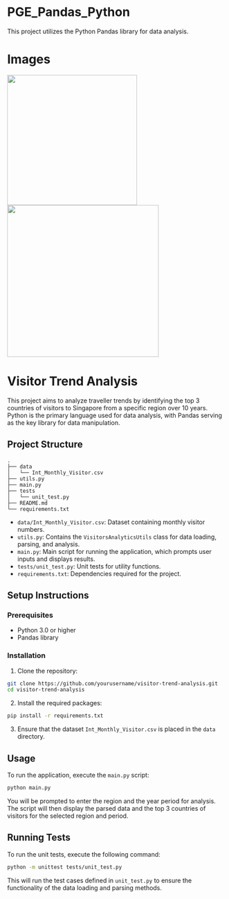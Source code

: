 # PGE_Pandas_Python
This project utilizes the Python Pandas library for data analysis.

# Images
<img src="https://github.com/Zhuang-Zixian/PGE_Pandas_Python/assets/61621372/43f2f009-637d-4837-a63d-5491b708fa78" width="300">
<img src="https://github.com/Zhuang-Zixian/PGE_Pandas_Python/assets/61621372/0362570c-b1c5-4aff-8a18-bbb78d442b46" width="350">

# Visitor Trend Analysis

This project aims to analyze traveller trends by identifying the top 3 countries of visitors to Singapore from a specific region over 10 years. Python is the primary language used for data analysis, with Pandas serving as the key library for data manipulation.

## Project Structure

```
.
├── data
│   └── Int_Monthly_Visitor.csv
├── utils.py
├── main.py
├── tests
│   └── unit_test.py
├── README.md
└── requirements.txt
```

- `data/Int_Monthly_Visitor.csv`: Dataset containing monthly visitor numbers.
- `utils.py`: Contains the `VisitorsAnalyticsUtils` class for data loading, parsing, and analysis.
- `main.py`: Main script for running the application, which prompts user inputs and displays results.
- `tests/unit_test.py`: Unit tests for utility functions.
- `requirements.txt`: Dependencies required for the project.

## Setup Instructions

### Prerequisites

- Python 3.0 or higher
- Pandas library

### Installation

1. Clone the repository:

```bash
git clone https://github.com/yourusername/visitor-trend-analysis.git
cd visitor-trend-analysis
```

2. Install the required packages:

```bash
pip install -r requirements.txt
```

3. Ensure that the dataset `Int_Monthly_Visitor.csv` is placed in the `data` directory.

## Usage

To run the application, execute the `main.py` script:

```bash
python main.py
```

You will be prompted to enter the region and the year period for analysis. The script will then display the parsed data and the top 3 countries of visitors for the selected region and period.

## Running Tests

To run the unit tests, execute the following command:

```bash
python -m unittest tests/unit_test.py
```

This will run the test cases defined in `unit_test.py` to ensure the functionality of the data loading and parsing methods.
